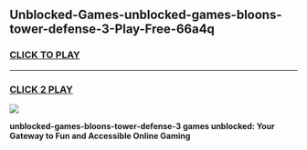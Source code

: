 
## Unblocked-Games-unblocked-games-bloons-tower-defense-3-Play-Free-66a4q
<h3>
<a href="https://premium76.site?title=unblocked-games-bloons-tower-defense-3&ref=18A1">CLICK TO PLAY</a></h3>
<hr>

<h3>
<a href="https://premium76.site?title=unblocked-games-bloons-tower-defense-3&ref=18A1">CLICK 2 PLAY</a>
  
</h3>

<a href="https://premium76.site?title=unblocked-games-bloons-tower-defense-3&ref=18A1"><img src="https://clearcache.store/games.png"></a>


**unblocked-games-bloons-tower-defense-3 games unblocked: Your Gateway to Fun and Accessible Online Gaming**
